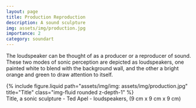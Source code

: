 ```yaml
---
layout: page
title: Production Reproduction
description: A sound sculpture 
img: assets/img/production.jpg
importance: 2
category: soundart
---
```


The loudspeaker can be thought of as a producer or a reproducer of sound. These two modes of sonic perception are depicted as loudspeakers, one painted white to blend with the background wall, and the other a bright orange and green to draw attention to itself.



<div class="row">
    <div class="col-sm mt-3 mt-md-0">
        {% include figure.liquid path="assets/img/img: assets/img/production.jpg" title="Title" class="img-fluid rounded z-depth-1" %}
    </div>
</div>
<div class="caption">
    Title, a sonic sculpture - Ted Apel - loudspeakers, (9 cm x 9 cm x 9 cm)

</div>



